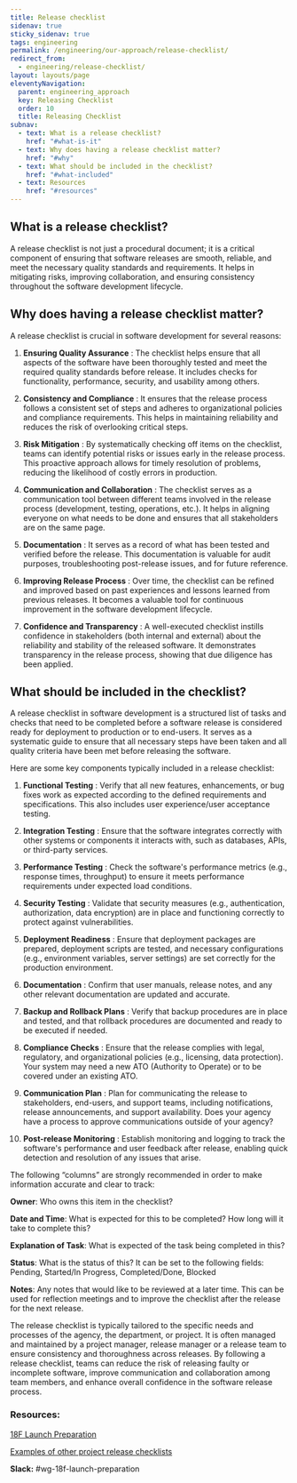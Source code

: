 ```yaml
---
title: Release checklist
sidenav: true
sticky_sidenav: true
tags: engineering
permalink: /engineering/our-approach/release-checklist/
redirect_from:
  - engineering/release-checklist/
layout: layouts/page
eleventyNavigation:
  parent: engineering_approach
  key: Releasing Checklist
  order: 10
  title: Releasing Checklist
subnav:
  - text: What is a release checklist?
    href: "#what-is-it"
  - text: Why does having a release checklist matter?
    href: "#why"
  - text: What should be included in the checklist?
    href: "#what-included"
  - text: Resources
    href: "#resources"
---
```

## What is a release checklist?

A release checklist is not just a procedural document; it is a critical component of ensuring that software releases are smooth, reliable, and meet the necessary quality standards and requirements. It helps in mitigating risks, improving collaboration, and ensuring consistency throughout the software development lifecycle.

## Why does having a release checklist matter?

A release checklist is crucial in software development for several reasons:

1. **Ensuring Quality Assurance** : The checklist helps ensure that all aspects of the software have been thoroughly tested and meet the required quality standards before release. It includes checks for functionality, performance, security, and usability among others.

2.  **Consistency and Compliance** : It ensures that the release process follows a consistent set of steps and adheres to organizational policies and compliance requirements. This helps in maintaining reliability and reduces the risk of overlooking critical steps.

3.  **Risk Mitigation** : By systematically checking off items on the checklist, teams can identify potential risks or issues early in the release process. This proactive approach allows for timely resolution of problems, reducing the likelihood of costly errors in production.

4.  **Communication and Collaboration** : The checklist serves as a communication tool between different teams involved in the release process (development, testing, operations, etc.). It helps in aligning everyone on what needs to be done and ensures that all stakeholders are on the same page.

5.  **Documentation** : It serves as a record of what has been tested and verified before the release. This documentation is valuable for audit purposes, troubleshooting post-release issues, and for future reference.

6.  **Improving Release Process** : Over time, the checklist can be refined and improved based on past experiences and lessons learned from previous releases. It becomes a valuable tool for continuous improvement in the software development lifecycle.

7.  **Confidence and Transparency** : A well-executed checklist instills confidence in stakeholders (both internal and external) about the reliability and stability of the released software. It demonstrates transparency in the release process, showing that due diligence has been applied.



## What should be included in the checklist?

A release checklist in software development is a structured list of tasks and checks that need to be completed before a software release is considered ready for deployment to production or to end-users. It serves as a systematic guide to ensure that all necessary steps have been taken and all quality criteria have been met before releasing the software. 

Here are some key components typically included in a release checklist:

1.  **Functional Testing** : Verify that all new features, enhancements, or bug fixes work as expected according to the defined requirements and specifications. This also includes user experience/user acceptance testing. 

2.  **Integration Testing** : Ensure that the software integrates correctly with other systems or components it interacts with, such as databases, APIs, or third-party services.

3.  **Performance Testing** : Check the software's performance metrics (e.g., response times, throughput) to ensure it meets performance requirements under expected load conditions.

4.  **Security Testing** : Validate that security measures (e.g., authentication, authorization, data encryption) are in place and functioning correctly to protect against vulnerabilities.

5.  **Deployment Readiness** : Ensure that deployment packages are prepared, deployment scripts are tested, and necessary configurations (e.g., environment variables, server settings) are set correctly for the production environment.

6.  **Documentation** : Confirm that user manuals, release notes, and any other relevant documentation are updated and accurate.

7.  **Backup and Rollback Plans** : Verify that backup procedures are in place and tested, and that rollback procedures are documented and ready to be executed if needed.

8.  **Compliance Checks** : Ensure that the release complies with legal, regulatory, and organizational policies (e.g., licensing, data protection). Your system may need a new ATO (Authority to Operate) or to be covered under an existing ATO. 

9.  **Communication Plan** : Plan for communicating the release to stakeholders, end-users, and support teams, including notifications, release announcements, and support availability. Does your agency have a process to approve communications outside of your agency?

10.  **Post-release Monitoring** : Establish monitoring and logging to track the software's performance and user feedback after release, enabling quick detection and resolution of any issues that arise.


The following “columns” are strongly recommended in order to make information accurate and clear to track:

**Owner**: Who owns this item in the checklist?

**Date and Time**: What is expected for this to be completed? How long will it take to complete this?

**Explanation of Task**: What is expected of the task being completed in this?

**Status**: What is the status of this? It can be set to the following fields: Pending, Started/In Progress, Completed/Done, Blocked

**Notes**: Any notes that would like to be reviewed at a later time. This can be used for reflection meetings and to improve the checklist after the release for the next release.


The release checklist is typically tailored to the specific needs and processes of the agency, the department, or project. It is often managed and maintained by a project manager, release manager or a release team to ensure consistency and thoroughness across releases. By following a release checklist, teams can reduce the risk of releasing faulty or incomplete software, improve communication and collaboration among team members, and enhance overall confidence in the software release process.

### Resources:
[18F Launch Preparation](https://docs.google.com/document/d/1gJcvQ-o0DMEUY3m19KGPw8y6qFPvdX7FWC6OSlURRmM/edit)

[Examples of other project release checklists](https://drive.google.com/drive/folders/1zpBpZ9OjfHDuCJIrF8Uqzuu7VsdZ1s8-)

**Slack:** #wg-18f-launch-preparation